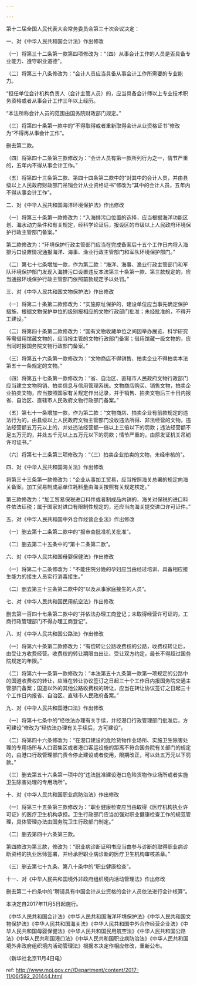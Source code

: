 ```yaml
---

---
```


第十二届全国人民代表大会常务委员会第三十次会议决定：

一、对《中华人民共和国会计法》作出修改

（一）将第三十二条第一款第四项修改为：“（四）从事会计工作的人员是否具备专业能力、遵守职业道德”。

（二）将第三十八条修改为：“会计人员应当具备从事会计工作所需要的专业能力。

“担任单位会计机构负责人（会计主管人员）的，应当具备会计师以上专业技术职务资格或者从事会计工作三年以上经历。

“本法所称会计人员的范围由国务院财政部门规定。”

（三）将第四十条第一款中的“不得取得或者重新取得会计从业资格证书”修改为“不得再从事会计工作”。

删去第二款。

（四）将第四十二条第三款修改为：“会计人员有第一款所列行为之一，情节严重的，五年内不得从事会计工作。”

（五）将第四十三条第二款、第四十四条第二款中的“对其中的会计人员，并由县级以上人民政府财政部门吊销会计从业资格证书”修改为“其中的会计人员，五年内不得从事会计工作”。

二、对《中华人民共和国海洋环境保护法》作出修改

（一）将第三十条第一款修改为：“入海排污口位置的选择，应当根据海洋功能区划、海水动力条件和有关规定，经科学论证后，报设区的市级以上人民政府环境保护行政主管部门备案。”

第二款修改为：“环境保护行政主管部门应当在完成备案后十五个工作日内将入海排污口设置情况通报海洋、海事、渔业行政主管部门和军队环境保护部门。”

（二）第七十七条增加一款，作为第二款：“海洋、海事、渔业行政主管部门和军队环境保护部门发现入海排污口设置违反本法第三十条第一款、第三款规定的，应当通报环境保护行政主管部门依照前款规定予以处罚。”

三、对《中华人民共和国文物保护法》作出修改

（一）将第二十条第二款修改为：“实施原址保护的，建设单位应当事先确定保护措施，根据文物保护单位的级别报相应的文物行政部门批准；未经批准的，不得开工建设。”

（二）将第四十条第二款修改为：“国有文物收藏单位之间因举办展览、科学研究等需借用馆藏文物的，应当报主管的文物行政部门备案；借用馆藏一级文物的，应当同时报国务院文物行政部门备案。”

（三）将第五十六条第一款修改为：“文物商店不得销售、拍卖企业不得拍卖本法第五十一条规定的文物。”

（四）将第五十七条第一款修改为：“省、自治区、直辖市人民政府文物行政部门应当建立文物购销、拍卖信息与信用管理系统。文物商店购买、销售文物，拍卖企业拍卖文物，应当按照国家有关规定作出记录，并于销售、拍卖文物后三十日内报省、自治区、直辖市人民政府文物行政部门备案。”

（五）第七十一条增加一款，作为第二款：“文物商店、拍卖企业有前款规定的违法行为的，由县级以上人民政府文物主管部门没收违法所得、非法经营的文物，违法经营额五万元以上的，并处违法经营额一倍以上三倍以下的罚款；违法经营额不足五万元的，并处五千元以上五万元以下的罚款；情节严重的，由原发证机关吊销许可证书。”

（六）将第七十三条第三项修改为：“（三）拍卖企业拍卖的文物，未经审核的”。

四、对《中华人民共和国海关法》作出修改

将第三十三条第一款修改为：“企业从事加工贸易，应当按照海关总署的规定向海关备案。加工贸易制成品单位耗料量由海关按照有关规定核定。”

第三款修改为：“加工贸易保税进口料件或者制成品内销的，海关对保税的进口料件依法征税；属于国家对进口有限制性规定的，还应当向海关提交进口许可证件。”

五、对《中华人民共和国中外合作经营企业法》作出修改

（一）删去第十二条第二款中的“报审查批准机关批准”。

（二）删去第二十五条中的“第十二条第二款”。

六、对《中华人民共和国母婴保健法》作出修改

（一）将第二十二条修改为：“不能住院分娩的孕妇应当由经过培训、具备相应接生能力的接生人员实行消毒接生。”

（二）删去第三十三条第二款中的“以及从事家庭接生的人员”。

七、对《中华人民共和国民用航空法》作出修改

删去第一百四十七条第二款中的“并依法办理工商登记；未取得经营许可证的，工商行政管理部门不得办理工商登记”。

八、对《中华人民共和国公路法》作出修改

（一）将第六十条第二款修改为：“有偿转让公路收费权的公路，收费权转让后，由受让方收费经营。收费权的转让期限由出让、受让双方约定，最长不得超过国务院规定的年限。”

（二）将第六十一条第一款修改为：“本法第五十九条第一款第一项规定的公路中的国道收费权的转让，应当在转让协议签订之日起三十个工作日内报国务院交通主管部门备案；国道以外的其他公路收费权的转让，应当在转让协议签订之日起三十个工作日内报省、自治区、直辖市人民政府备案。”

九、对《中华人民共和国港口法》作出修改

（一）将第十七条中的“经依法办理有关手续，并经港口行政管理部门批准后，方可建设”修改为“经依法办理有关手续后，方可建设”。

（二）将第四十六条修改为：“在港口建设的危险货物作业场所、实施卫生除害处理的专用场所与人口密集区或者港口客运设施的距离不符合国务院有关部门的规定的，由港口行政管理部门责令停止建设或者使用，限期改正，可以处五万元以下罚款。”

（三）删去第五十六条第一项中的“违法批准建设港口危险货物作业场所或者实施卫生除害处理的专用场所”。

十、对《中华人民共和国职业病防治法》作出修改

（一）将第三十五条第三款修改为：“职业健康检查应当由取得《医疗机构执业许可证》的医疗卫生机构承担。卫生行政部门应当加强对职业健康检查工作的规范管理，具体管理办法由国务院卫生行政部门制定。”

（二）删去第四十六条第三款。

第四款改为第三款，修改为：“职业病诊断证明书应当由参与诊断的取得职业病诊断资格的执业医师签署，并经承担职业病诊断的医疗卫生机构审核盖章。”

（三）删去第七十九条、第八十条中的“职业健康检查”。

十一、对《中华人民共和国境外非政府组织境内活动管理法》作出修改

删去第二十四条中的“聘请具有中国会计从业资格的会计人员依法进行会计核算”。

本决定自2017年11月5日起施行。

《中华人民共和国会计法》《中华人民共和国海洋环境保护法》《中华人民共和国文物保护法》《中华人民共和国海关法》《中华人民共和国中外合作经营企业法》《中华人民共和国母婴保健法》《中华人民共和国民用航空法》《中华人民共和国公路法》《中华人民共和国港口法》《中华人民共和国职业病防治法》《中华人民共和国境外非政府组织境内活动管理法》根据本决定作相应修改，重新公布。

（新华社北京11月4日电）



 ref: <http://www.moj.gov.cn//Department/content/2017-11/06/592_201444.html>